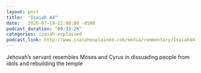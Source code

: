 ```yaml
---
layout: post
title:  "Isaiah 44"
date:   2020-07-19-12:00:00 -0500
podcast_duration: "00:33:26"
categories: isaiah-explained
podcast_link: http://www.isaiahexplained.com/media/commentary/Isaiah44.mp3
---
```

Jehovah’s servant resembles Moses and Cyrus in dissuading people from idols and rebuilding the temple
